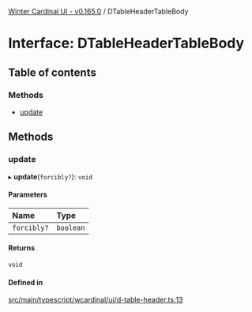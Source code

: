 [Winter Cardinal UI - v0.165.0](../index.md) / DTableHeaderTableBody

# Interface: DTableHeaderTableBody

## Table of contents

### Methods

- [update](DTableHeaderTableBody.md#update)

## Methods

### update

▸ **update**(`forcibly?`): `void`

#### Parameters

| Name | Type |
| :------ | :------ |
| `forcibly?` | `boolean` |

#### Returns

`void`

#### Defined in

[src/main/typescript/wcardinal/ui/d-table-header.ts:13](https://github.com/winter-cardinal/winter-cardinal-ui/blob/v0.165.0/src/main/typescript/wcardinal/ui/d-table-header.ts#L13)
